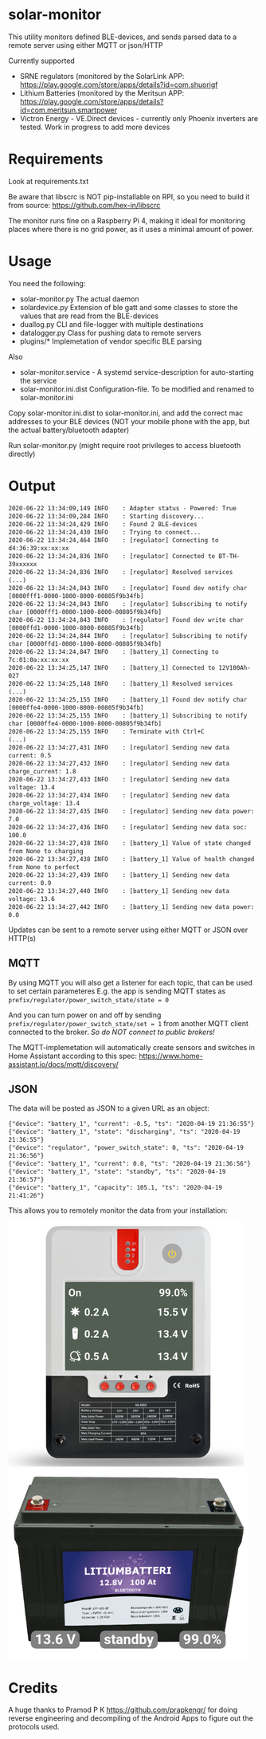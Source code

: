 # solar-monitor

This utility monitors defined BLE-devices, and sends parsed data to a remote server using either MQTT or json/HTTP

Currently supported
- SRNE regulators (monitored by the SolarLink APP: https://play.google.com/store/apps/details?id=com.shuorigf
- Lithium Batteries (monitored by the Meritsun APP: https://play.google.com/store/apps/details?id=com.meritsun.smartpower
- Victron Energy - VE.Direct devices - currently only Phoenix inverters are tested.  Work in progress to add more devices


# Requirements
Look at requirements.txt

Be aware that libscrc is NOT pip-installable on RPI, so you need to build it from source: https://github.com/hex-in/libscrc

The monitor runs fine on a Raspberry Pi 4, making it ideal for monitoring places where there is no grid power, as it uses a minimal amount of power.



# Usage

You need the following:

* solar-monitor.py  The actual daemon 
* solardevice.py    Extension of ble gatt and some classes to store the values that are read from the BLE-devices
* duallog.py        CLI and file-logger with multiple destinations
* datalogger.py     Class for pushing data to remote servers
* plugins/*         Implemetation of vendor specific BLE parsing

Also

* solar-monitor.service - A systemd service-description for auto-starting the service
* solar-monitor.ini.dist  Configuration-file. To be modified and renamed to solar-monitor.ini

Copy solar-monitor.ini.dist to solar-monitor.ini, and add the correct mac addresses to your BLE devices (NOT your mobile phone with the app, but the actual battery/bluetooth adapter)

Run solar-monitor.py (might require root privileges to access bluetooth directly)


# Output
```
2020-06-22 13:34:09,149 INFO    : Adapter status - Powered: True
2020-06-22 13:34:09,284 INFO    : Starting discovery...
2020-06-22 13:34:24,429 INFO    : Found 2 BLE-devices
2020-06-22 13:34:24,430 INFO    : Trying to connect...
2020-06-22 13:34:24,464 INFO    : [regulator] Connecting to d4:36:39:xx:xx:xx
2020-06-22 13:34:24,836 INFO    : [regulator] Connected to BT-TH-39xxxxxx
2020-06-22 13:34:24,836 INFO    : [regulator] Resolved services
(...)
2020-06-22 13:34:24,843 INFO    : [regulator] Found dev notify char [0000fff1-0000-1000-8000-00805f9b34fb]
2020-06-22 13:34:24,843 INFO    : [regulator] Subscribing to notify char [0000fff1-0000-1000-8000-00805f9b34fb]
2020-06-22 13:34:24,843 INFO    : [regulator] Found dev write char [0000ffd1-0000-1000-8000-00805f9b34fb]
2020-06-22 13:34:24,844 INFO    : [regulator] Subscribing to notify char [0000ffd1-0000-1000-8000-00805f9b34fb]
2020-06-22 13:34:24,847 INFO    : [battery_1] Connecting to 7c:01:0a:xx:xx:xx
2020-06-22 13:34:25,147 INFO    : [battery_1] Connected to 12V100Ah-027
2020-06-22 13:34:25,148 INFO    : [battery_1] Resolved services
(...)
2020-06-22 13:34:25,155 INFO    : [battery_1] Found dev notify char [0000ffe4-0000-1000-8000-00805f9b34fb]
2020-06-22 13:34:25,155 INFO    : [battery_1] Subscribing to notify char [0000ffe4-0000-1000-8000-00805f9b34fb]
2020-06-22 13:34:25,155 INFO    : Terminate with Ctrl+C
(...)
2020-06-22 13:34:27,431 INFO    : [regulator] Sending new data current: 0.5
2020-06-22 13:34:27,432 INFO    : [regulator] Sending new data charge_current: 1.8
2020-06-22 13:34:27,433 INFO    : [regulator] Sending new data voltage: 13.4
2020-06-22 13:34:27,434 INFO    : [regulator] Sending new data charge_voltage: 13.4
2020-06-22 13:34:27,435 INFO    : [regulator] Sending new data power: 7.0
2020-06-22 13:34:27,436 INFO    : [regulator] Sending new data soc: 100.0
2020-06-22 13:34:27,438 INFO    : [battery_1] Value of state changed from None to charging
2020-06-22 13:34:27,438 INFO    : [battery_1] Value of health changed from None to perfect
2020-06-22 13:34:27,439 INFO    : [battery_1] Sending new data current: 0.9
2020-06-22 13:34:27,440 INFO    : [battery_1] Sending new data voltage: 13.6
2020-06-22 13:34:27,442 INFO    : [battery_1] Sending new data power: 0.0
```
Updates can be sent to a remote server using either MQTT or JSON over HTTP(s)


## MQTT
By using MQTT you will also get a listener for each topic, that can be used to set certain parameteres
E.g. the app is sending MQTT states as
`prefix/regulator/power_switch_state/state = 0`

And you can turn power on and off by sending
`prefix/regulator/power_switch_state/set = 1`
from another MQTT client connected to the broker.  *So do NOT connect to public brokers!*

The MQTT-implemetation will automatically create sensors and switches in Home Assistant according to this spec: https://www.home-assistant.io/docs/mqtt/discovery/

## JSON
The data will be posted as JSON to a given URL as an object:
```
{"device": "battery_1", "current": -0.5, "ts": "2020-04-19 21:36:55"}
{"device": "battery_1", "state": "discharging", "ts": "2020-04-19 21:36:55"}
{"device": "regulator", "power_switch_state": 0, "ts": "2020-04-19 21:36:56"}
{"device": "battery_1", "current": 0.0, "ts": "2020-04-19 21:36:56"}
{"device": "battery_1", "state": "standby", "ts": "2020-04-19 21:36:57"}
{"device": "battery_1", "capacity": 105.1, "ts": "2020-04-19 21:41:26"}
```

This allows you to remotely monitor the data from your installation:

<img src="https://github.com/Olen/solar-monitor/blob/master/img/SRNE-Screenshot.png?raw=true">

<img src="https://github.com/Olen/solar-monitor/blob/master/img/Battery-Screenshot.png?raw=true">



# Credits
A huge thanks to Pramod P K https://github.com/prapkengr/ for doing reverse engineering and decompiling of the Android Apps to figure out the protocols used.

